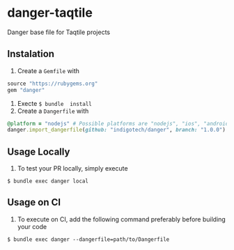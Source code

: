 # danger-taqtile

Danger base file for Taqtile projects

## Instalation

1. Create a `Gemfile` with
```ruby
source "https://rubygems.org"
gem "danger"
```
1. Execte `$ bundle  install`
1. Create a `Dangerfile` with
```ruby
@platform = "nodejs" # Possible platforms are "nodejs", "ios", "android" and "web"
danger.import_dangerfile(github: "indigotech/danger", branch: "1.0.0")
```

## Usage Locally

1. To test your PR locally, simply execute
```
$ bundle exec danger local
```

## Usage on CI

1. To execute on CI, add the following command preferably before building your code
```
$ bundle exec danger --dangerfile=path/to/Dangerfile
```